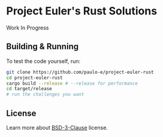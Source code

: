 # Project Euler's Rust Solutions

Work In Progress

## Building & Running

To test the code yourself, run:

```sh
git clone https://github.com/paulo-e/project-euler-rust
cd project-euler-rust
cargo build --release # --release for performance
cd target/release
# run the challenges you want
```

## License

Learn more about [BSD-3-Clause](LICENSE) license.
